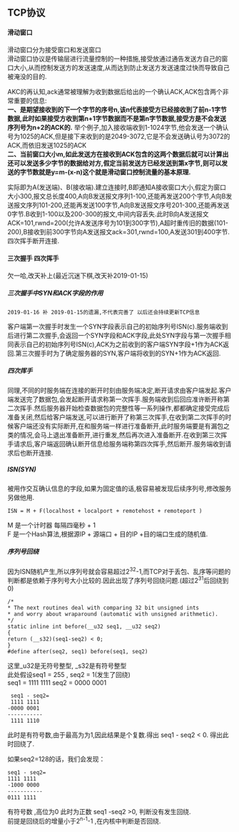 ## TCP协议

#### 滑动窗口
滑动窗口分为接受窗口和发送窗口  
滑动窗口协议是传输层进行流量控制的一种措施,接受放通过通告发送方自己的窗口大小,从而控制发送方的发送速度,从而达到防止发送方发送速度过快而导致自己被淹没的目的.

AKC的再认知,ack通常被理解为收到数据后给出的一个确认ACK,ACK包含两个非常重要的信息:     
__一、是期望接收到的下一个字节的序号n,该n代表接受方已经接收到了前n-1字节数据,此时如果接受方收到第n+1字节数据而不是第n字节数据,接受方是不会发送序列号为n+2的ACK的.__ 举个例子,加入接收端收到1-1024字节,他会发送一个确认号为1025的ACK,但是接下来收到的是2049-3072,它是不会发送确认号为3072的ACK,而依旧发送1025的ACK   
__二、当前窗口大小m,如此发送方在接收到ACK包含的这两个数据后就可以计算出还可以发送多少字节的数据给对方,假定当前发送方已经发送到第x字节,则可以发送的字节数就是y=m-(x-n)这个就是滑动窗口控制流量的基本原理.__

实际即为A(发送端)、B(接收端).建立连接时,B即通知A接收窗口大小,假定为窗口大小300,报文总长度400,A向B发送报文序列1-100,还能再发送200个字节,A向B发送报文序列101-200,还能再发送100字节,A向B发送报文序号201-300,还能再发送0字节.B收到1-100以及200-300的报文,中间内容丢失.此时B向A发送报文ACK=101,rwnd=200(允许A发送序号为101到300字节),A超时重传旧的数据(101-200),B接收到前300字节向A发送报文ack=301,rwnd=100,A发送301到400字节.四次挥手断开连接.

#### 三次握手 四次挥手
欠一哈,改天补上(最近沉迷下棋,改天补2019-01-15)   
##### 三次握手中SYN和ACK字段的作用 
```
2019-01-16 补 2019-01-15的遗漏,不代表完善了 以后还会持续更新TCP信息
```

客户端第一次握手时发生一个SYN字段表示自己的初始序列号ISN(c).服务端收到后进行第二次握手,会返回一个SYN字段和ACK字段,此处SYN字段与第一次握手相同表示自己的初始序列号ISN(c),ACK为之前收到的客户端SYN字段+1作为ACK返回.第三次握手时为了确定服务器的SYN,客户端将收到的SYN+1作为ACK返回.
##### 四次挥手
同理,不同的时服务端在连接的断开时刻由服务端决定,断开请求由客户端发起.客户端发送完了数据包,会发起断开请求称第一次挥手.服务端收到后回应准许断开称第二次挥手.然后服务器开始检查数据包的完整性等一系列操作,都都确定接受完成后准备关闭,然后给客户端发送,可以进行断开了称第三次挥手,在收到第二次挥手的时候客户端还没有实际断开,在和服务端一样进行准备断开,此时服务端要是有漏包之类的情况,会马上退出准备断开,进行重发,然后再次进入准备断开.在收到第三次挥手请求后,客户端返回确认断开信息给服务端称第四次挥手,然后断开.服务端收到请求后也断开连接.

##### ISN(SYN)

被用作交互确认信息的字段,如果为固定值的话,极容易被发现后续序列号,修改服务另做他用.
```
ISN = M + F(localhost + localport + remotehost + remoteport )
```

M 是一个计时器 每隔四毫秒 + 1   
F 是一个Hash算法,根据源IP + 源端口 + 目的IP +目的端口生成的随机值.

##### 序列号回绕
因为ISN随机产生,所以序列号就会容易超过2<sup>32</sup>-1,而TCP对于丢包、乱序等问题的判断都是依赖于序列号大小比较的.因此出现了序列号回绕问题.(超过2<sup>31</sup>后回绕到0)

```
/*
* The next routines deal with comparing 32 bit unsigned ints
* and worry about wraparound (automatic with unsigned arithmetic).
*/
static inline int before(__u32 seq1, __u32 seq2)
{
return (__s32)(seq1-seq2) < 0;
}
#define after(seq2, seq1) before(seq1, seq2)
```
这里_u32是无符号整型, _s32是有符号整型   
此处假设seq1 = 255 , seq2 = 1(发生了回绕)   
seq1 = 1111 1111 seq2 = 0000 0001
```
 seq1 - seq2=
 1111 1111
-0000 0001
-----------
 1111 1110
 ```
 此时是有符号数,由于最高为为1,因此结果是个复数.得出 seq1 - seq2 < 0. 得出此时回绕了.
 
 如果seq2=128的话，我们会发现：
 ```
 seq1 - seq2=
 1111 1111
-1000 0000
-----------
 0111 1111
 ```
 有符号数 ,高位为0 此时为正数 seq1 -seq2 >0, 判断没有发生回绕.    
 前提是回绕后的增量小于2<sup>n-1</sup>-1 ,在内核中判断是否回绕.